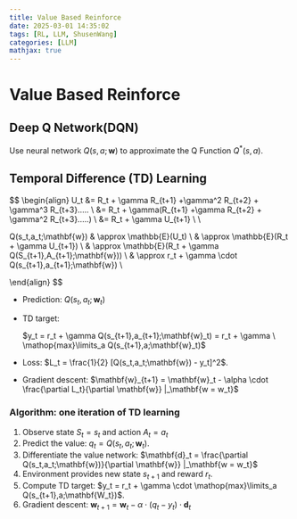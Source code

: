 ```yaml
---
title: Value Based Reinforce
date: 2025-03-01 14:35:02
tags: [RL, LLM, ShusenWang]
categories: [LLM]
mathjax: true
---
```


# Value Based Reinforce

## Deep Q Network(DQN)

Use neural network $Q(s,a;\mathbf{w})$ to approximate the Q Function $Q^*(s,a)$. 

## Temporal Difference (TD) Learning

$$
\begin{align}
U_t &= R_t + \gamma R_{t+1} +\gamma^2 R_{t+2} + \gamma^3 R_{t+3}..... \\
    &= R_t + \gamma(R_{t+1} +\gamma R_{t+2} + \gamma^2 R_{t+3}.....) \\
    &= R_t + \gamma U_{t+1}  \\ \\
    
Q(s_t,a_t;\mathbf{w}) & \approx  \mathbb{E}(U_t) \\
				& \approx \mathbb{E}(R_t + \gamma U_{t+1}) \\
				& \approx \mathbb{E}(R_t + \gamma Q(S_{t+1},A_{t+1};\mathbf{w})) \\
                & \approx  r_t + \gamma \cdot Q(s_{t+1},a_{t+1};\mathbf{w})  \\

\end{align}
$$

- Prediction: $Q(s_t,a_t;\mathbf{w}_t)$

- TD target: 

  $y_t = r_t + \gamma Q(s_{t+1},a_{t+1};\mathbf{w}_t) = r_t + \gamma \  \mathop{max}\limits_a Q(s_{t+1},a;\mathbf{w}_t)$

- Loss: $L_t = \frac{1}{2} [Q(s_t,a_t;\mathbf{w}) - y_t]^2$.

- Gradient descent: $\mathbf{w}_{t+1} = \mathbf{w}_t - \alpha \cdot \frac{\partial L_t}{\partial \mathbf{w}} |_\mathbf{w = w_t}$ 

### Algorithm: one iteration of TD learning

1. Observe state $S_t = s_t$ and action $A_t = a_t$
2. Predict the value: $q_t = Q(s_t,a_t;\mathbf{w}_t)$.
3. Differentiate the value network: $\mathbf{d}_t = \frac{\partial Q(s_t,a_t;\mathbf{w})}{\partial \mathbf{w}} |_\mathbf{w = w_t}$ 
4. Environment provides new state $s_{t+1}$ and reward $r_t$.
5. Compute TD target: $y_t = r_t + \gamma \cdot \mathop{max}\limits_a Q(s_{t+1},a;\mathbf{W_t})$. 
6. Gradient descent: $\mathbf{w}_{t+1} = \mathbf{w}_t - \alpha \cdot (q_t - y_t) \cdot \mathbf{d}_t$
